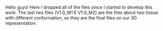 Hello guys!
Here I dropped all of the files since I started to develop this work.
The last two files (V1.0_M1 E V1.0_M2) are the files about two tissue with different conformation, so they are the final files on our 3D representation.
